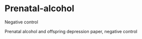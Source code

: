 # Prenatal-alcohol
Negative control

Prenatal alcohol and offspring depression paper, negative control
